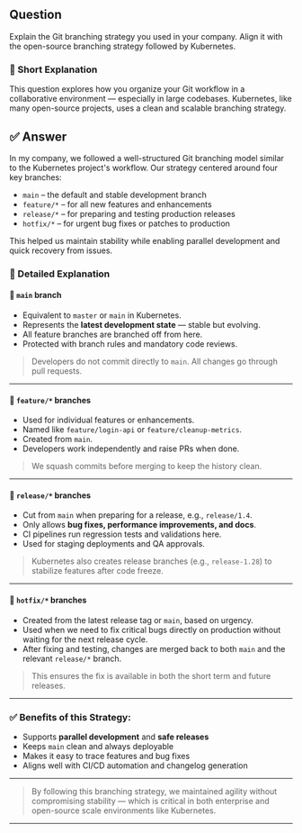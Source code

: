 ## Question  
Explain the Git branching strategy you used in your company. Align it with the open-source branching strategy followed by Kubernetes.

### 📝 Short Explanation  
This question explores how you organize your Git workflow in a collaborative environment — especially in large codebases. Kubernetes, like many open-source projects, uses a clean and scalable branching strategy.

## ✅ Answer  
In my company, we followed a well-structured Git branching model similar to the Kubernetes project's workflow. Our strategy centered around four key branches:

- `main` – the default and stable development branch  
- `feature/*` – for all new features and enhancements  
- `release/*` – for preparing and testing production releases  
- `hotfix/*` – for urgent bug fixes or patches to production

This helped us maintain stability while enabling parallel development and quick recovery from issues.

### 📘 Detailed Explanation  

#### 🔹 `main` branch
- Equivalent to `master` or `main` in Kubernetes.
- Represents the **latest development state** — stable but evolving.
- All feature branches are branched off from here.
- Protected with branch rules and mandatory code reviews.

> Developers do not commit directly to `main`. All changes go through pull requests.

---

#### 🔹 `feature/*` branches
- Used for individual features or enhancements.
- Named like `feature/login-api` or `feature/cleanup-metrics`.
- Created from `main`.
- Developers work independently and raise PRs when done.

> We squash commits before merging to keep the history clean.

---

#### 🔹 `release/*` branches
- Cut from `main` when preparing for a release, e.g., `release/1.4`.
- Only allows **bug fixes, performance improvements, and docs**.
- CI pipelines run regression tests and validations here.
- Used for staging deployments and QA approvals.

> Kubernetes also creates release branches (e.g., `release-1.28`) to stabilize features after code freeze.

---

#### 🔹 `hotfix/*` branches
- Created from the latest release tag or `main`, based on urgency.
- Used when we need to fix critical bugs directly on production without waiting for the next release cycle.
- After fixing and testing, changes are merged back to both `main` and the relevant `release/*` branch.

> This ensures the fix is available in both the short term and future releases.

---

### ✅ Benefits of this Strategy:
- Supports **parallel development** and **safe releases**
- Keeps `main` clean and always deployable
- Makes it easy to trace features and bug fixes
- Aligns well with CI/CD automation and changelog generation

---

> By following this branching strategy, we maintained agility without compromising stability — which is critical in both enterprise and open-source scale environments like Kubernetes.

---
